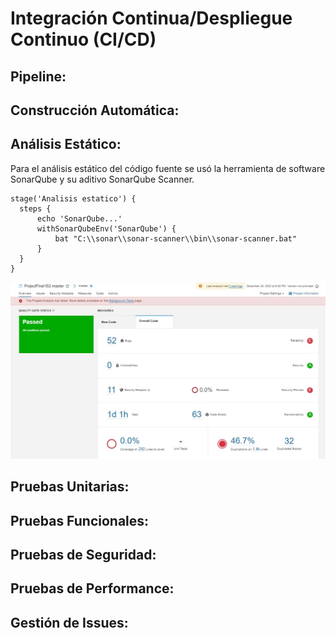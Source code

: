 # Integración Continua/Despliegue Continuo (CI/CD)
## Pipeline:

## Construcción Automática:


## Análisis Estático: 
Para el análisis estático del código fuente se usó la herramienta de software SonarQube y su aditivo SonarQube Scanner.

    stage('Analisis estatico') {
      steps {
          echo 'SonarQube...'
          withSonarQubeEnv('SonarQube') {
              bat "C:\\sonar\\sonar-scanner\\bin\\sonar-scanner.bat"
          }
      }
    }

    
![](Images/i1.jpeg)



## Pruebas Unitarias:


## Pruebas Funcionales:



## Pruebas de Seguridad:



## Pruebas de Performance:



## Gestión de Issues: 


